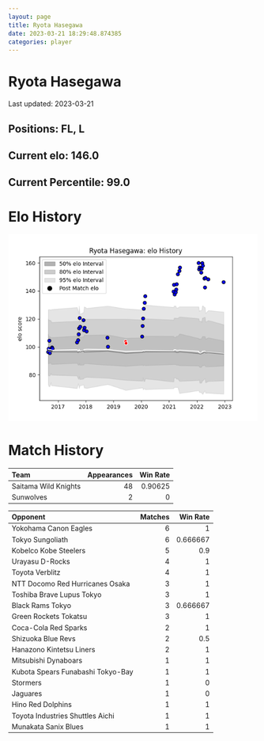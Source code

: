 ```yaml
---  
layout: page  
title: Ryota Hasegawa  
date: 2023-03-21 18:29:48.874385  
categories: player  
---
```

# Ryota Hasegawa


Last updated: 2023-03-21
## Positions: FL, L

## Current elo: 146.0

## Current Percentile: 99.0

# Elo History


![elo history](history_RyotaHasegawa.png)
# Match History


| Team                 |   Appearances |   Win Rate |
|:---------------------|--------------:|-----------:|
| Saitama Wild Knights |            48 |    0.90625 |
| Sunwolves            |             2 |    0       |

| Opponent                          |   Matches |   Win Rate |
|:----------------------------------|----------:|-----------:|
| Yokohama Canon Eagles             |         6 |   1        |
| Tokyo Sungoliath                  |         6 |   0.666667 |
| Kobelco Kobe Steelers             |         5 |   0.9      |
| Urayasu D-Rocks                   |         4 |   1        |
| Toyota Verblitz                   |         4 |   1        |
| NTT Docomo Red Hurricanes Osaka   |         3 |   1        |
| Toshiba Brave Lupus Tokyo         |         3 |   1        |
| Black Rams Tokyo                  |         3 |   0.666667 |
| Green Rockets Tokatsu             |         3 |   1        |
| Coca-Cola Red Sparks              |         2 |   1        |
| Shizuoka Blue Revs                |         2 |   0.5      |
| Hanazono Kintetsu Liners          |         2 |   1        |
| Mitsubishi Dynaboars              |         1 |   1        |
| Kubota Spears Funabashi Tokyo-Bay |         1 |   1        |
| Stormers                          |         1 |   0        |
| Jaguares                          |         1 |   0        |
| Hino Red Dolphins                 |         1 |   1        |
| Toyota Industries Shuttles Aichi  |         1 |   1        |
| Munakata Sanix Blues              |         1 |   1        |